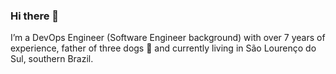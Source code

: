 ### Hi there 👋

I’m a DevOps Engineer (Software Engineer background) with over 7 years of experience, father of three dogs :dog: and currently living in São Lourenço do Sul, southern Brazil.

<!--START_SECTION:badges-->
<!--END_SECTION:badges-->
